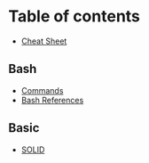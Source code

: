 # Table of contents

* [Cheat Sheet](README.md)

## Bash

* [Commands](<README (1).md>)
* [Bash References](bash/bash-references.md)

## Basic

* [SOLID](basic/solid.md)

